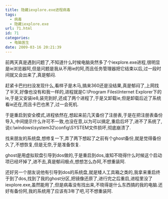 ```yaml
---
title: 隐藏iexplore.exe进程病毒
tags:
  - 病毒
  - 隐藏iexplore.exe
url: 71.html
id: 71
categories:
  - 电脑医生
date: 2009-03-16 20:21:39
---
```


前两天真是遇到问题了,不知道什么时候电脑突然多了个iexplore.exe进程,很明显是ie浏览器阿,但是问题是我从不用ie的阿,而且任务管理器把它结束以后,过一段时间就又会出来了,真是郁闷.  

赶紧卡巴扫扫没发现什么,看样子是木马,搞来360还是没结果,真是郁闷了,上网找了半天,好像也没有和我一样的,进程就是C:\\Program Files\\Internet Explorer下的ie,于是又安装ie8,装完到好,还成了两个进程了,于是又卸载ie,但是卸载后近了系统看ie还在,而且卡巴也黑了,过一会死机.  

于是重启到安全模式,进程依然在,想起来前几天备份了注册表,于是在把注册表备份导入,中间提示什么许可不一致,也没在意,以为可以搞定,重启后坏了,进不了系统了,说c:\\windows\\system32\\config\\SYSTEM文件损坏,彻底崩溃了.  

找来朋友的系统盘,想修复一下,弄了两下想起了之前有个ghost备份,就是觉得备份久了,不想恢复,但是无奈,于是准备恢复.  

ghost是用虚拟软盘引导到dos做的,于是重启到dos,谁知不晓得什么时候这个启动项已经坏掉了,进不去,真是郁闷极点,想想怎么办阿,不想重装阿.  

还好另一个朋友说他有引导到dos的系统盘,就是矮人工具箱之类的,我拿来重启终于到了dos,找到了我的ghost分区,把镜像还原了,进行完之后重启,进程里没了iexplore.exe,虽然能用了,但是病毒没有找出来,不晓得是什么东西搞的我的电脑.还好有备份阿,我的系统用了应该有3年了吧,可不想重装阿.
